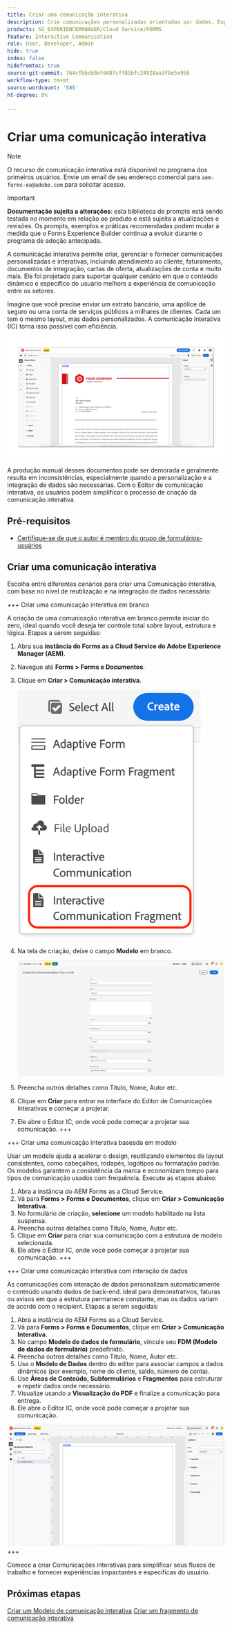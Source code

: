 ```yaml
---
title: Criar uma comunicação interativa
description: Crie comunicações personalizadas orientadas por dados. Explore os principais recursos, etapas de integração e casos de uso reais com guias e tutoriais.
products: SG_EXPERIENCEMANAGER/Cloud Service/FORMS
feature: Interactive Communication
role: User, Developer, Admin
hide: true
index: false
hidefromtoc: true
source-git-commit: 764cfbbcb8efd407cff85bfc24928aa3f8e5e956
workflow-type: tm+mt
source-wordcount: '585'
ht-degree: 0%

---
```


# Criar uma comunicação interativa

>[!NOTE]
>
> O recurso de comunicação interativa está disponível no programa dos primeiros usuários. Envie um email de seu endereço comercial para `aem-forms-ea@adobe.com` para solicitar acesso.

>[!IMPORTANT]
>
> **Documentação sujeita a alterações**: esta biblioteca de prompts está sendo testada no momento em relação ao produto e está sujeita a atualizações e revisões. Os prompts, exemplos e práticas recomendadas podem mudar à medida que o Forms Experience Builder continua a evoluir durante o programa de adoção antecipada.

A comunicação interativa permite criar, gerenciar e fornecer comunicações personalizadas e interativas, incluindo atendimento ao cliente, faturamento, documentos de integração, cartas de oferta, atualizações de conta e muito mais. Ele foi projetado para suportar qualquer cenário em que o conteúdo dinâmico e específico do usuário melhore a experiência de comunicação entre os setores.

Imagine que você precise enviar um extrato bancário, uma apólice de seguro ou uma conta de serviços públicos a milhares de clientes. Cada um tem o mesmo layout, mas dados personalizados. A comunicação interativa (IC) torna isso possível com eficiência.

![Localizar IC Docu](/help/forms/interactive-communication/assets/introimg.png)

A produção manual desses documentos pode ser demorada e geralmente resulta em inconsistências, especialmente quando a personalização e a integração de dados são necessárias. Com o Editor de comunicação interativa, os usuários podem simplificar o processo de criação da comunicação interativa.

## Pré-requisitos

* [Certifique-se de que o autor é membro do grupo de formulários-usuários](/help/forms/setup-forms-cloud-service.md#configure-users)

## Criar uma comunicação interativa

Escolha entre diferentes cenários para criar uma Comunicação interativa, com base no nível de reutilização e na integração de dados necessária:

+++ Criar uma comunicação interativa em branco

A criação de uma comunicação interativa em branco permite iniciar do zero, ideal quando você deseja ter controle total sobre layout, estrutura e lógica.
Etapas a serem seguidas:

1. Abra sua **instância do Forms as a Cloud Service do Adobe Experience Manager (AEM)**.
1. Navegue até **Forms > Forms e Documentos**.
1. Clique em **Criar > Comunicação interativa**.

   ![Localizar IC Docu](/help/forms/interactive-communication/assets/comm.png)

1. Na tela de criação, deixe o campo **Modelo** em branco.

   ![Localizar IC Docu](/help/forms/interactive-communication/assets/create-ic-document.png)

1. Preencha outros detalhes como Título, Nome, Autor etc.
1. Clique em **Criar** para entrar na interface do Editor de Comunicações Interativas e começar a projetar.
1. Ele abre o Editor IC, onde você pode começar a projetar sua comunicação.
+++

+++ Criar uma comunicação interativa baseada em modelo

Usar um modelo ajuda a acelerar o design, reutilizando elementos de layout consistentes, como cabeçalhos, rodapés, logotipos ou formatação padrão.
Os modelos garantem a consistência da marca e economizam tempo para tipos de comunicação usados com frequência. Execute as etapas abaixo:

1. Abra a instância do AEM Forms as a Cloud Service.
1. Vá para **Forms > Forms e Documentos**, clique em **Criar > Comunicação Interativa**.
1. No formulário de criação, **selecione** um modelo habilitado na lista suspensa.
1. Preencha outros detalhes como Título, Nome, Autor etc.
1. Clique em **Criar** para criar sua comunicação com a estrutura de modelo selecionada.
1. Ele abre o Editor IC, onde você pode começar a projetar sua comunicação.
+++

+++ Criar uma comunicação interativa com interação de dados

As comunicações com interação de dados personalizam automaticamente o conteúdo usando dados de back-end.
Ideal para demonstrativos, faturas ou avisos em que a estrutura permanece constante, mas os dados variam de acordo com o recipient. Etapas a serem seguidas:

1. Abra a instância do AEM Forms as a Cloud Service.
1. Vá para **Forms > Forms e Documentos**, clique em **Criar > Comunicação Interativa**.
1. No campo **Modelo de dados de formulário**, vincule seu **FDM (Modelo de dados de formulário)** predefinido.
1. Preencha outros detalhes como Título, Nome, Autor etc.
1. Use o **Modelo de Dados** dentro do editor para associar campos a dados dinâmicos (por exemplo, nome do cliente, saldo, número de conta).
1. Use **Áreas de Conteúdo, Subformulários** e **Fragmentos** para estruturar e repetir dados onde necessário.
1. Visualize usando a **Visualização do PDF** e finalize a comunicação para entrega.
1. Ele abre o Editor IC, onde você pode começar a projetar sua comunicação.

![Localizar IC Docu](/help/forms/interactive-communication/assets/ic-ui.png)
+++

Comece a criar Comunicações interativas para simplificar seus fluxos de trabalho e fornecer experiências impactantes e específicas do usuário.

## Próximas etapas

[Criar um Modelo de comunicação interativa](/help/forms/interactive-communication/create-interactive-communication-template.md)
[Criar um fragmento de comunicação interativa](/help/forms/interactive-communication/create-interactive-communication-fragment.md)
